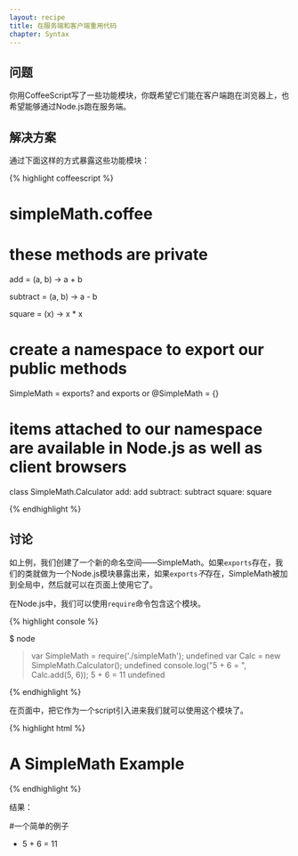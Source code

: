 ```yaml
---
layout: recipe
title: 在服务端和客户端重用代码
chapter: Syntax
---
```

## 问题

你用CoffeeScript写了一些功能模块，你既希望它们能在客户端跑在浏览器上，也希望能够通过Node.js跑在服务端。

## 解决方案

通过下面这样的方式暴露这些功能模块：

{% highlight coffeescript %}

# simpleMath.coffee

# these methods are private
add = (a, b) ->
	a + b

subtract = (a, b) ->
	a - b

square = (x) ->
	x * x

# create a namespace to export our public methods
SimpleMath = exports? and exports or @SimpleMath = {}

# items attached to our namespace are available in Node.js as well as client browsers
class SimpleMath.Calculator
	add: add
	subtract: subtract
	square: square

{% endhighlight %}

## 讨论

如上例，我们创建了一个新的命名空间——SimpleMath。如果`exports`存在，我们的类就做为一个Node.js模块暴露出来，如果`exports`*不*存在，SimpleMath被加到全局中，然后就可以在页面上使用它了。

在Node.js中，我们可以使用`require`命令包含这个模块。

{% highlight console %}

$ node

> var SimpleMath = require('./simpleMath');
undefined
> var Calc = new SimpleMath.Calculator();
undefined
> console.log("5 + 6 = ", Calc.add(5, 6));
5 + 6 =  11
undefined
> 

{% endhighlight %}

在页面中，把它作为一个script引入进来我们就可以使用这个模块了。

{% highlight html %}

<!DOCTYPE HTML>
<html lang="en-US">
<head>
	<meta charset="UTF-8">
	<title>SimpleMath Module Example</title>
	<script src="http://ajax.googleapis.com/ajax/libs/jquery/1.7.2/jquery.min.js"></script>
	<script src="simpleMath.js"></script>
	<script>
		jQuery(document).ready(function	(){
			var Calculator = new SimpleMath.Calculator();
			var result = $('<li>').html("5 + 6 = " + Calculator.add(5, 6));
			$('#SampleResults').append(result);	
		});
	</script>
</head>
<body>
	<h1>A SimpleMath Example</h1>
	<ul id="SampleResults"></ul>
</body>
</html>

{% endhighlight %}

结果：

#一个简单的例子
* 5 + 6 = 11
